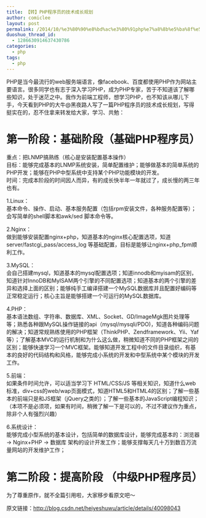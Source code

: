 ```yaml
---
title: 【转】PHP程序员的技术成长规划
author: comiclee
layout: post
permalink: /2014/10/%e3%80%90%e8%bd%ac%e3%80%91php%e7%a8%8b%e5%ba%8f%e5%91%98%e7%9a%84%e6%8a%80%e6%9c%af%e6%88%90%e9%95%bf%e8%a7%84%e5%88%92
duoshuo_thread_id:
  - 1286630914637430786
categories:
  - php
tags:
  - php
---
```

PHP是当今最流行的web服务端语言，像facebook、百度都使用PHP作为网站主要语言。很多同学也有志于深入学习PHP，成为PHP专家，苦于不知道该了解哪些知识，处于迷茫之中。我作为前端工程师，想学习PHP，也不知该从哪儿下手，今天看到PHP的大牛@黑夜路人写了一篇PHP程序员的技术成长规划，写得挺实在的，忍不住拿来转发给大家，学习、共勉：

# 第一阶段：基础阶段（基础PHP程序员）

重点：把LNMP搞熟练（核心是安装配置基本操作）  
目标：能够完成基本的LNMP系统安装，简单配置维护；能够做基本的简单系统的PHP开发；能够在PHP中型系统中支持某个PHP功能模块的开发。  
时间：完成本阶段的时间因人而异，有的成长快半年一年就过了，成长慢的两三年也有。

1.Linux：  
基本命令、操作、启动、基本服务配置（包括rpm安装文件，各种服务配置等）；会写简单的shell脚本和awk/sed 脚本命令等。

2.Nginx：  
做到能够安装配置nginx+php，知道基本的nginx核心配置选项，知道 server/fastcgi\_pass/access\_log 等基础配置，目标是能够让nginx+php_fpm顺利工作。

3.MySQL：  
会自己搭建mysql，知道基本的mysql配置选项；知道innodb和myisam的区别，知道针对InnoDB和MyISAM两个引擎的不同配置选项；知道基本的两个引擎的差异和选择上面的区别；能够纯手工编译搭建一个MySQL数据库并且配置好编码等正常稳定运行；核心主旨是能够搭建一个可运行的MySQL数据库。

4.PHP：  
基本语法数组、字符串、数据库、XML、Socket、GD/ImageMgk图片处理等等；熟悉各种跟MySQL操作链接的api（mysql/mysqli/PDO)，知道各种编码问题的解决；知道常规熟练使用的PHP框架（ThinkPHP、Zendframework、Yii、Yaf等）；了解基本MVC的运行机制和为什么这么做，稍微知道不同的PHP框架之间的区别；能够快速学习一个MVC框架。能够知道开发工程中的文件目录组织，有基本的良好的代码结构和风格，能够完成小系统的开发和中型系统中某个模块的开发工作。

5.前端：  
如果条件时间允许，可以适当学习下 HTML/CSS/JS 等相关知识，知道什么web标准，div+css的web/wap页面模式，知道HTML5和HTML4的区别；了解一些基本的前端只是和JS框架（jQuery之类的）；了解一些基本的JavaScript编程知识；（本项不是必须项，如果有时间，稍微了解一下是可以的，不过不建议作为重点，除非个人有强烈兴趣）

6.系统设计：  
能够完成小型系统的基本设计，包括简单的数据库设计，能够完成基本的：浏览器 -> Nginx+PHP -> 数据库 架构的设计开发工作；能够支撑每天几十万到数百万流量网站的开发维护工作；

# 第二阶段：提高阶段 （中级PHP程序员）

为了尊重原作，就不全篇引用啦，大家移步看原文吧～

原文链接：<a href="http://blog.csdn.net/heiyeshuwu/article/details/40098043" target="_blank">http://blog.csdn.net/heiyeshuwu/article/details/40098043</a>